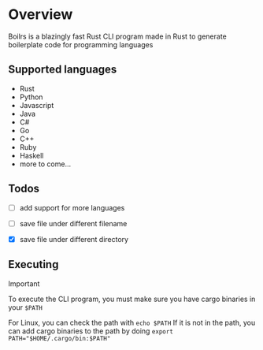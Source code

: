 # Overview
Boilrs is a blazingly fast Rust CLI program made in Rust to generate boilerplate code for programming languages

## Supported languages
- Rust
- Python
- Javascript
- Java
- C#
- Go
- C++
- Ruby
- Haskell
- more to come...

## Todos
- [ ] add support for more languages
- [ ] save file under different filename
- [x] save file under different directory


## Executing

> [!IMPORTANT]
> To execute the CLI program, you must make sure you have cargo binaries in your ```$PATH```
> 
> For Linux, you can check the path with ```echo $PATH```
> If it is not in the path, you can add cargo binaries to the path by doing ```export PATH="$HOME/.cargo/bin:$PATH"```
